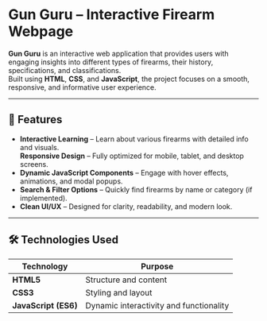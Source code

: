 # Gun Guru – Interactive Firearm Webpage

**Gun Guru** is an interactive web application that provides users with engaging insights into different types of firearms, their history, specifications, and classifications.  
Built using **HTML**, **CSS**, and **JavaScript**, the project focuses on a smooth, responsive, and informative user experience.

---

## 🌟 Features

-  **Interactive Learning** – Learn about various firearms with detailed info and visuals.  
   **Responsive Design** – Fully optimized for mobile, tablet, and desktop screens.  
-  **Dynamic JavaScript Components** – Engage with hover effects, animations, and modal popups.  
-  **Search & Filter Options** – Quickly find firearms by name or category (if implemented).  
-  **Clean UI/UX** – Designed for clarity, readability, and modern look.

---

## 🛠️ Technologies Used

| Technology | Purpose |
|-------------|----------|
| **HTML5** | Structure and content |
| **CSS3** | Styling and layout |
| **JavaScript (ES6)** | Dynamic interactivity and functionality |




